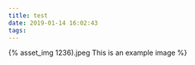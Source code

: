 ```yaml
---
title: test
date: 2019-01-14 16:02:43
tags:
---
```


{% asset_img 1236).jpeg This is an example image %}